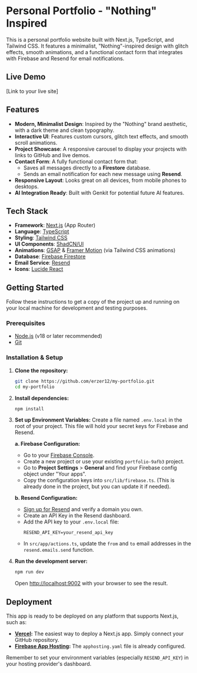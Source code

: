 # Personal Portfolio - "Nothing" Inspired

This is a personal portfolio website built with Next.js, TypeScript, and Tailwind CSS. It features a minimalist, "Nothing"-inspired design with glitch effects, smooth animations, and a functional contact form that integrates with Firebase and Resend for email notifications.

## Live Demo

[Link to your live site]

## Features

- **Modern, Minimalist Design**: Inspired by the "Nothing" brand aesthetic, with a dark theme and clean typography.
- **Interactive UI**: Features custom cursors, glitch text effects, and smooth scroll animations.
- **Project Showcase**: A responsive carousel to display your projects with links to GitHub and live demos.
- **Contact Form**: A fully functional contact form that:
  - Saves all messages directly to a **Firestore** database.
  - Sends an email notification for each new message using **Resend**.
- **Responsive Layout**: Looks great on all devices, from mobile phones to desktops.
- **AI Integration Ready**: Built with Genkit for potential future AI features.

## Tech Stack

- **Framework**: [Next.js](https://nextjs.org/) (App Router)
- **Language**: [TypeScript](https://www.typescriptlang.org/)
- **Styling**: [Tailwind CSS](https://tailwindcss.com/)
- **UI Components**: [ShadCN/UI](https://ui.shadcn.com/)
- **Animations**: [GSAP](https://gsap.com/) & [Framer Motion](https://www.framer.com/motion/) (via Tailwind CSS animations)
- **Database**: [Firebase Firestore](https://firebase.google.com/docs/firestore)
- **Email Service**: [Resend](https://resend.com/)
- **Icons**: [Lucide React](https://lucide.dev/)

## Getting Started

Follow these instructions to get a copy of the project up and running on your local machine for development and testing purposes.

### Prerequisites

- [Node.js](https://nodejs.org/) (v18 or later recommended)
- [Git](https://git-scm.com/)

### Installation & Setup

1.  **Clone the repository:**
    ```bash
    git clone https://github.com/erzer12/my-portfolio.git
    cd my-portfolio
    ```

2.  **Install dependencies:**
    ```bash
    npm install
    ```

3.  **Set up Environment Variables:**
    Create a file named `.env.local` in the root of your project. This file will hold your secret keys for Firebase and Resend.

    **a. Firebase Configuration:**
    - Go to your [Firebase Console](https://console.firebase.google.com/).
    - Create a new project or use your existing `portfolio-9afb3` project.
    - Go to **Project Settings** > **General** and find your Firebase config object under "Your apps".
    - Copy the configuration keys into `src/lib/firebase.ts`. (This is already done in the project, but you can update it if needed).

    **b. Resend Configuration:**
    - [Sign up for Resend](https://resend.com/) and verify a domain you own.
    - Create an API Key in the Resend dashboard.
    - Add the API key to your `.env.local` file:
      ```
      RESEND_API_KEY=your_resend_api_key
      ```
    - In `src/app/actions.ts`, update the `from` and `to` email addresses in the `resend.emails.send` function.

4.  **Run the development server:**
    ```bash
    npm run dev
    ```

    Open [http://localhost:9002](http://localhost:9002) with your browser to see the result.

## Deployment

This app is ready to be deployed on any platform that supports Next.js, such as:

- **[Vercel](https://vercel.com/):** The easiest way to deploy a Next.js app. Simply connect your GitHub repository.
- **[Firebase App Hosting](https://firebase.google.com/docs/app-hosting):** The `apphosting.yaml` file is already configured.

Remember to set your environment variables (especially `RESEND_API_KEY`) in your hosting provider's dashboard.
